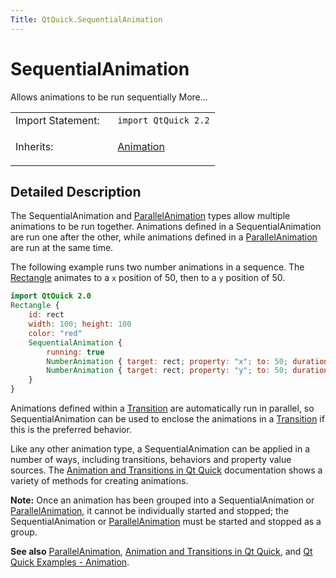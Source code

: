 ```yaml
---
Title: QtQuick.SequentialAnimation
---
```

        
SequentialAnimation
===================

<span class="subtitle"></span>
Allows animations to be run sequentially More...

<table>
<colgroup>
<col width="50%" />
<col width="50%" />
</colgroup>
<tbody>
<tr class="odd">
<td>Import Statement:</td>
<td><code>import QtQuick 2.2</code></td>
</tr>
<tr class="even">
<td>Inherits:</td>
<td><p><a href="QtQuick.Animation.md">Animation</a></p></td>
</tr>
</tbody>
</table>

<span id="details"></span>
Detailed Description
--------------------

The SequentialAnimation and [ParallelAnimation](../QtQuick.ParallelAnimation.md) types allow multiple animations to be run together. Animations defined in a SequentialAnimation are run one after the other, while animations defined in a [ParallelAnimation](../QtQuick.ParallelAnimation.md) are run at the same time.

The following example runs two number animations in a sequence. The [Rectangle](../QtQuick.Rectangle.md) animates to a `x` position of 50, then to a `y` position of 50.

``` qml
import QtQuick 2.0
Rectangle {
    id: rect
    width: 100; height: 100
    color: "red"
    SequentialAnimation {
        running: true
        NumberAnimation { target: rect; property: "x"; to: 50; duration: 1000 }
        NumberAnimation { target: rect; property: "y"; to: 50; duration: 1000 }
    }
}
```

Animations defined within a [Transition](../QtQuick.Transition.md) are automatically run in parallel, so SequentialAnimation can be used to enclose the animations in a [Transition](../QtQuick.Transition.md) if this is the preferred behavior.

Like any other animation type, a SequentialAnimation can be applied in a number of ways, including transitions, behaviors and property value sources. The [Animation and Transitions in Qt Quick](../QtQuick.qtquick-statesanimations-animations.md) documentation shows a variety of methods for creating animations.

**Note:** Once an animation has been grouped into a SequentialAnimation or [ParallelAnimation](../QtQuick.ParallelAnimation.md), it cannot be individually started and stopped; the SequentialAnimation or [ParallelAnimation](../QtQuick.ParallelAnimation.md) must be started and stopped as a group.

**See also** [ParallelAnimation](../QtQuick.ParallelAnimation.md), [Animation and Transitions in Qt Quick](../QtQuick.qtquick-statesanimations-animations.md), and [Qt Quick Examples - Animation](https://developer.ubuntu.comapps/qml/sdk-14.10/QtQuick.animation/).

